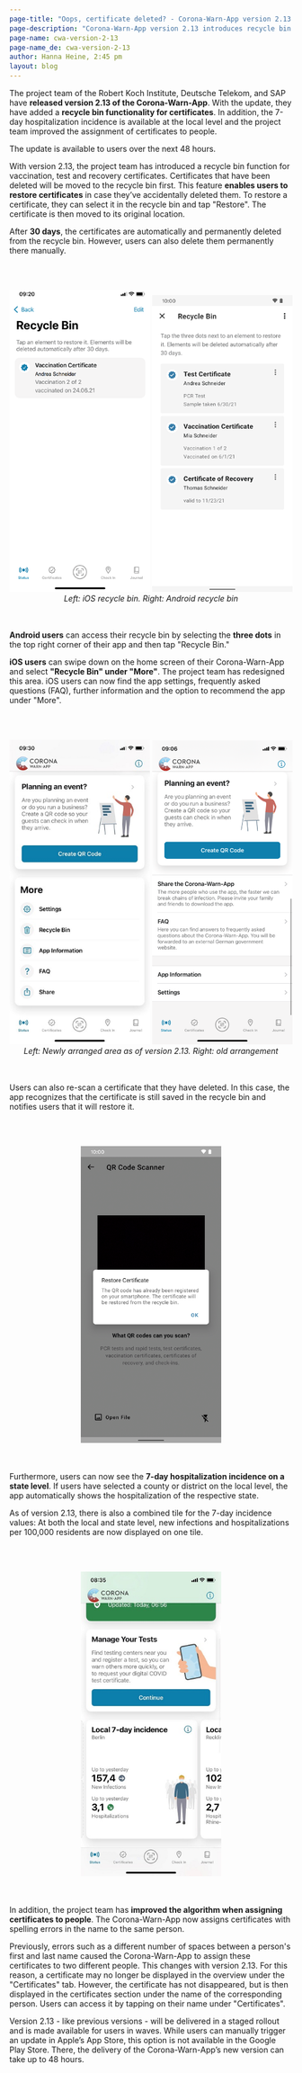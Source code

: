 ```yaml
---
page-title: "Oops, certificate deleted? - Corona-Warn-App version 2.13 gets it back!"
page-description: "Corona-Warn-App version 2.13 introduces recycle bin functionality "
page-name: cwa-version-2-13
page-name_de: cwa-version-2-13
author: Hanna Heine, 2:45 pm
layout: blog
---
```



The project team of the Robert Koch Institute, Deutsche Telekom, and SAP have **released version 2.13 of the Corona-Warn-App**. With the update, they have added a **recycle bin functionality for certificates**. In addition, the 7-day hospitalization incidence is available at the local level and the project team improved the assignment of certificates to people.

The update is available to users over the next 48 hours.


<!-- overview -->


With version 2.13, the project team has introduced a recycle bin function  for vaccination, test and recovery certificates. Certificates that have been deleted will be moved to the recycle bin first. This feature **enables users to restore certificates** in case they’ve accidentally deleted them. To restore a certificate, they can select it in the recycle bin and tap "Restore". The certificate is then moved to its original location. 

After **30 days**, the certificates are automatically and permanently deleted from the recycle bin. However, users can also delete them permanently there manually. 



<br></br>
<center> 
<img src="./ios-recycle-bin.png" title="Recycle bin iOS" style="align: center" width=250> 
<img src="./recycle-bin-android.png" title="Recycle bin Android" style="align: center" width=250> 
<figcaption aria-hidden="true"><em>Left: iOS recycle bin. Right: Android recycle bin</em></figcaption>
</center>
<br></br>

**Android users** can access their recycle bin by selecting the **three dots** in the top right corner of their app and then tap "Recycle Bin."  

**iOS users** can swipe down on the home screen of their Corona-Warn-App and select **"Recycle Bin" under "More"**. The project team has redesigned this area. iOS users can now find the app settings, frequently asked questions (FAQ), further information and the option to recommend the app under "More".

<br></br>
<center> 
<img src="./ios-new-area.jpg" title="new area" style="align: center" width=250> 
<img src="./ios-old-design.png" title="iOS old design" style="align: center" width=250>
<figcaption aria-hidden="true"><em>Left: Newly arranged area as of version 2.13. Right: old arrangement</em></figcaption>
</center>
<br></br>

Users can also re-scan a certificate that they have deleted. In this case, the app recognizes that the certificate is still saved in the recycle bin and notifies users that it will restore it.  

<br></br>
<center> 
<img src="./certificate-scan-trash.png" title="Restore scanned certficiate from recycle bin" style="align: center" width=250> 
</center>
<br></br>

Furthermore, users can now see the **7-day hospitalization incidence on a state level**. If users have selected a county or district on the local level, the app automatically shows the hospitalization of the respective state. 

As of version 2.13, there is also a combined tile for the 7-day incidence values: At both the local and state level, new infections and hospitalizations per 100,000 residents are now displayed on one tile. 

<br></br>
<center> 
<img src="./incidence-tile.jpg" title="Combined incidence tile" style="align: center" width=250> 
</center>
<br></br>

In addition, the project team has **improved the algorithm when assigning certificates to people**. The Corona-Warn-App now assigns certificates with spelling errors in the name to the same person. 

Previously, errors such as a different number of spaces between a person's first and last name caused the Corona-Warn-App to assign these certificates to two different people. This changes with version 2.13. 
For this reason, a certificate may no longer be displayed in the overview under the "Certificates" tab. However, the certificate has not disappeared, but is then displayed in the certificates section under the name of the corresponding person. Users can access it by tapping on their name under "Certificates".

Version 2.13 - like previous versions - will be delivered in a staged rollout and is made available for users in waves. While users can manually trigger an update in Apple’s App Store, this option is not available in the Google Play Store. There, the delivery of the Corona-Warn-App’s new version can take up to 48 hours.

